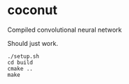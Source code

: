 # coconut
Compiled convolutional neural network

Should just work.

```
./setup.sh
cd build
cmake ..
make
```
